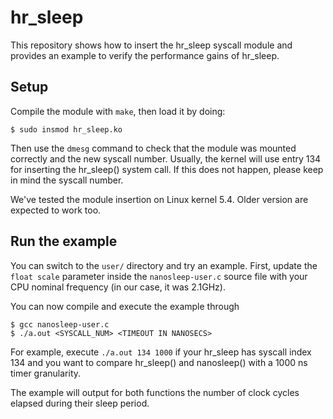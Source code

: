 # hr_sleep
This repository shows how to insert the hr_sleep syscall module and provides an example to verify the performance gains of hr_sleep.
## Setup
Compile the module with ```make```, then load it by doing:
```(bash)
$ sudo insmod hr_sleep.ko
```
Then use the ```dmesg``` command to check that the module was mounted correctly and the new syscall number. Usually, the kernel will use entry 134 for inserting the hr_sleep() system call. If this does not happen, please keep in mind the syscall number.

We've tested the module insertion on Linux kernel 5.4. Older version are expected to work too.
## Run the example
You can switch to the ```user/``` directory and try an example.
First, update the ```float scale``` parameter inside the ```nanosleep-user.c``` source file with your CPU nominal frequency (in our case, it was 2.1GHz).

You can now compile and execute the example through 
```(bash)
$ gcc nanosleep-user.c
$ ./a.out <SYSCALL_NUM> <TIMEOUT IN NANOSECS>
```
For example, execute ```./a.out 134 1000``` if your hr_sleep has syscall index 134 and you want to compare hr_sleep() and nanosleep() with a 1000 ns timer granularity.

The example will output for both functions the number of clock cycles elapsed during their sleep period. 
